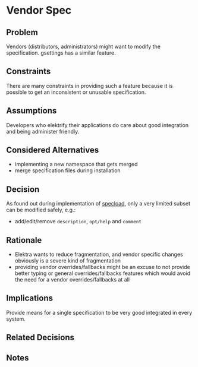 # Vendor Spec

## Problem

Vendors (distributors, administrators) might want to modify the specification.
gsettings has a similar feature.

## Constraints

There are many constraints in providing such a feature because it is possible
to get an inconsistent or unusable specification.

## Assumptions

Developers who elektrify their applications do care about good integration
and being administer friendly.

## Considered Alternatives

- implementing a new namespace that gets merged
- merge specification files during installation

## Decision

As found out during implementation of [specload](/src/plugins/specload), only a very limited subset can be modified safely, e.g.:

- add/edit/remove `description`, `opt/help` and `comment`

## Rationale

- Elektra wants to reduce fragmentation, and vendor specific changes obviously is a severe
  kind of fragmentation
- providing vendor overrides/fallbacks might be an excuse to not provide better typing or
  general overrides/fallbacks features which would avoid the need for a vendor overrides/fallbacks
  at all

## Implications

Provide means for a single specification to be very good integrated in every system.

## Related Decisions

## Notes
